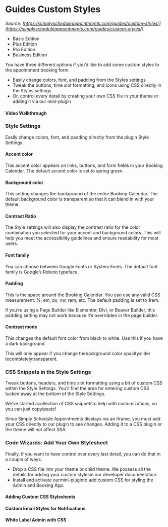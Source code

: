 # Guides Custom Styles


*Source: [https://simplyscheduleappointments.com/guides/custom-styles/](https://simplyscheduleappointments.com/guides/custom-styles/)*

- Basic Edition
- Plus Edition
- Pro Edition
- Business Edition

You have three different options if you’d like to add some custom styles to the appointment booking form.

- Easily change colors, font, and padding from the Styles settings
- Tweak the buttons, time slot formatting, and icons using CSS directly in the Styles settings
- Or, control every detail by creating your own CSS file in your theme or adding it via our mini-plugin

#### Video Walkthrough

### Style Settings

Easily change colors, font, and padding directly from the plugin Style Settings.

#### Accent color

This accent color appears on links, buttons, and form fields in your Booking Calendar. The default accent color is set to spring green.

#### Background color

This setting changes the background of the entire Booking Calendar. The default background color is transparent so that it can blend in with your theme.

#### Contrast Ratio

The Style settings will also display the contrast ratio for the color combination you selected for your accent and background colors. This will help you meet the accessibility guidelines and ensure readability for most users.

#### Font family

You can choose between Google Fonts or System Fonts. The default font family is Google’s Roboto typeface.

#### Padding

This is the space around the Booking Calendar. You can use any valid CSS measurement: %, em, px, vw, rem, etc. The default padding is set to 1rem.

If you’re using a Page Builder like Elementor, Divi, or Beaver Builder, this padding setting may not work because it’s overridden in the page builder.

#### Contrast mode

This changes the default font color from black to white. Use this if you have a dark background.

This will only appear if you change thebackground color opacityslider tocompletelytransparent.

### CSS Snippets in the Style Settings

Tweak buttons, headers, and time slot formatting using a bit of custom CSS within the Style Settings. You’ll find the area for entering custom CSS tucked away at the bottom of the Style Settings.

We’ve started acollection of CSS snippetsto help with customizations, so you can just copy/paste!

Since Simply Schedule Appointments displays via an iframe, you must add your CSS directly to our plugin to see changes. Adding it to a CSS plugin or the theme will not affect SSA.

### Code Wizards: Add Your Own Stylesheet

Finally, if you want to have control over every last detail, you can do that in a couple of ways.

- Drop a CSS file into your theme or child theme. We possess all the details for adding your custom stylesin our developer documentation.
- Install and activate ourmini-pluginto add custom CSS for styling the Admin and Booking App.

#### Adding Custom CSS Stylesheets

#### Custom Email Styles for Notifications

#### White Label Admin with CSS
